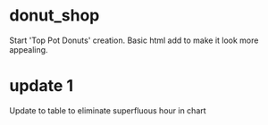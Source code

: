 # donut_shop
Start 'Top Pot Donuts' creation. Basic html add to make it look more appealing.

# update 1
Update to table to eliminate superfluous hour in chart
